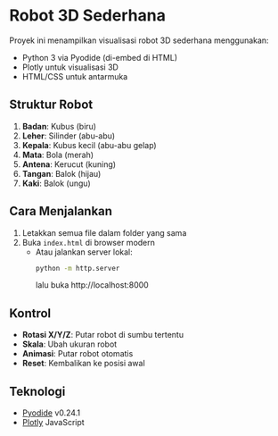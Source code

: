 # Robot 3D Sederhana

Proyek ini menampilkan visualisasi robot 3D sederhana menggunakan:
- Python 3 via Pyodide (di-embed di HTML)
- Plotly untuk visualisasi 3D
- HTML/CSS untuk antarmuka

## Struktur Robot

1. **Badan**: Kubus (biru)
2. **Leher**: Silinder (abu-abu)
3. **Kepala**: Kubus kecil (abu-abu gelap)
4. **Mata**: Bola (merah)
5. **Antena**: Kerucut (kuning)
6. **Tangan**: Balok (hijau)
7. **Kaki**: Balok (ungu)

## Cara Menjalankan

1. Letakkan semua file dalam folder yang sama
2. Buka `index.html` di browser modern
   - Atau jalankan server lokal:
     ```bash
     python -m http.server
     ```
     lalu buka http://localhost:8000

## Kontrol

- **Rotasi X/Y/Z**: Putar robot di sumbu tertentu
- **Skala**: Ubah ukuran robot
- **Animasi**: Putar robot otomatis
- **Reset**: Kembalikan ke posisi awal

## Teknologi

- [Pyodide](https://pyodide.org/) v0.24.1
- [Plotly](https://plotly.com/python/) JavaScript